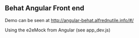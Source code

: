 ## Behat Angular Front end

Demo can be seen at http://angular-behat.alfrednutile.info/#/

Using the e2eMock from Angular (see app_dev.js) 
